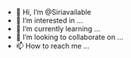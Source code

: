 - 👋 Hi, I’m @Siriavailable
- 👀 I’m interested in ...
- 🌱 I’m currently learning ...
- 💞️ I’m looking to collaborate on ...
- 📫 How to reach me ...

<!---
Siriavailable/Siriavailable is a ✨ special ✨ repository because its `README.md` (this file) appears on your GitHub profile.
You can click the Preview link to take a look at your changes.
--->
